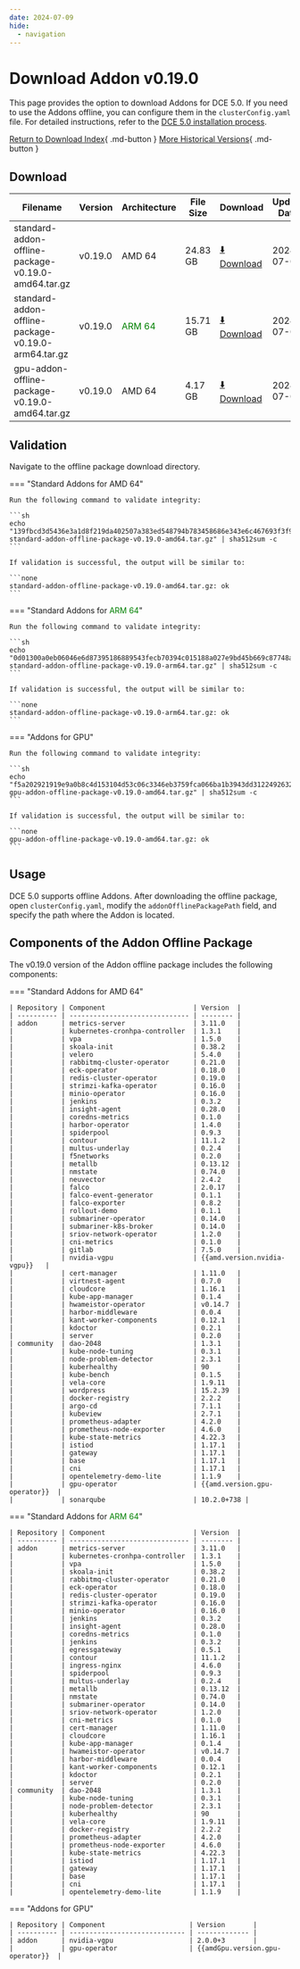 ```yaml
---
date: 2024-07-09
hide:
  - navigation
---
```


# Download Addon v0.19.0

This page provides the option to download Addons for DCE 5.0. If you need to use the Addons offline,
you can configure them in the `clusterConfig.yaml` file. For detailed instructions, refer to the
[DCE 5.0 installation process](../../install/index.md#install-dce-50-enterprise).

[Return to Download Index](../index.md#download-addon-offline-package){ .md-button }
[More Historical Versions](./history.md){ .md-button }

## Download

| Filename | Version | Architecture | File Size | Download | Update Date |
| -------- | ------- | ------------ | --------- | -------- | ----------- |
| standard-addon-offline-package-v0.19.0-amd64.tar.gz | v0.19.0 | AMD 64 | 24.83 GB | [:arrow_down: Download](https://qiniu-download-public.daocloud.io/DaoCloud_DigitalX_Addon/standard-addon-offline-package-v0.19.0-amd64.tar.gz) | 2024-07-09 |
| standard-addon-offline-package-v0.19.0-arm64.tar.gz | v0.19.0 | <font color="green">ARM 64</font> | 15.71 GB | [:arrow_down: Download](https://qiniu-download-public.daocloud.io/DaoCloud_DigitalX_Addon/standard-addon-offline-package-v0.19.0-arm64.tar.gz) | 2024-07-09 |
| gpu-addon-offline-package-v0.19.0-amd64.tar.gz | v0.19.0 | AMD 64 | 4.17 GB | [:arrow_down: Download](https://qiniu-download-public.daocloud.io/DaoCloud_DigitalX_Addon/gpu-addon-offline-package-v0.19.0-amd64.tar.gz) | 2024-07-09 |

## Validation

Navigate to the offline package download directory.

=== "Standard Addons for AMD 64"

    Run the following command to validate integrity:

    ```sh
    echo "139fbcd3d5436e3a1d8f219da402507a383ed548794b783458686e343e6c467693f3f9957557283b9296cb864a03fa23e80f75524da54c55d8a0bef831342f97  standard-addon-offline-package-v0.19.0-amd64.tar.gz" | sha512sum -c
    ```

    If validation is successful, the output will be similar to:

    ```none
    standard-addon-offline-package-v0.19.0-amd64.tar.gz: ok
    ```

=== "Standard Addons for <font color="green">ARM 64</font>"

    Run the following command to validate integrity:

    ```sh
    echo "0d01300a0eb06046e6d87395186889543fecb70394c015188a027e9bd45b669c87748a32ee5d61dbd29783c5bb6a526ea24c188f1a65724e6e711d45828754e0  standard-addon-offline-package-v0.19.0-arm64.tar.gz" | sha512sum -c
    ```

    If validation is successful, the output will be similar to:

    ```none
    standard-addon-offline-package-v0.19.0-arm64.tar.gz: ok
    ```

=== "Addons for GPU"

    Run the following command to validate integrity:

    ```sh
    echo "f5a202921919e9a0b8c4d153104d53c06c3346eb3759fca066ba1b3943dd3122492632b40c850d5966634e725c3fd9502329a2bd736cacf946e8870a9f6f21ed  gpu-addon-offline-package-v0.19.0-amd64.tar.gz" | sha512sum -c
    ```

    If validation is successful, the output will be similar to:

    ```none
    gpu-addon-offline-package-v0.19.0-amd64.tar.gz: ok
    ```

## Usage

DCE 5.0 supports offline Addons. After downloading the offline package, open `clusterConfig.yaml`, modify the `addonOfflinePackagePath` field, and specify the path where the Addon is located.

## Components of the Addon Offline Package

The v0.19.0 version of the Addon offline package includes the following components:

=== "Standard Addons for AMD 64"

    | Repository | Component                      | Version  |
    | ---------- | ------------------------------ | -------- |
    | addon      | metrics-server                 | 3.11.0   |
    |            | kubernetes-cronhpa-controller  | 1.3.1    |
    |            | vpa                            | 1.5.0    |
    |            | skoala-init                    | 0.38.2   |
    |            | velero                         | 5.4.0    |
    |            | rabbitmq-cluster-operator      | 0.21.0   |
    |            | eck-operator                   | 0.18.0   |
    |            | redis-cluster-operator         | 0.19.0   |
    |            | strimzi-kafka-operator         | 0.16.0   |
    |            | minio-operator                 | 0.16.0   |
    |            | jenkins                        | 0.3.2    |
    |            | insight-agent                  | 0.28.0   |
    |            | coredns-metrics                | 0.1.0    |
    |            | harbor-operator                | 1.4.0    |
    |            | spiderpool                     | 0.9.3    |
    |            | contour                        | 11.1.2   |
    |            | multus-underlay                | 0.2.4    |
    |            | f5networks                     | 0.2.0    |
    |            | metallb                        | 0.13.12  |
    |            | nmstate                        | 0.74.0   |
    |            | neuvector                      | 2.4.2    |
    |            | falco                          | 2.0.17   |
    |            | falco-event-generator          | 0.1.1    |
    |            | falco-exporter                 | 0.8.2    |
    |            | rollout-demo                   | 0.1.1    |
    |            | submariner-operator            | 0.14.0   |
    |            | submariner-k8s-broker          | 0.14.0   |
    |            | sriov-network-operator         | 1.2.0    |
    |            | cni-metrics                    | 0.1.0    |
    |            | gitlab                         | 7.5.0    |
    |            | nvidia-vgpu                    | {{amd.version.nvidia-vgpu}}   |
    |            | cert-manager                   | 1.11.0   |
    |            | virtnest-agent                 | 0.7.0    |
    |            | cloudcore                      | 1.16.1   |
    |            | kube-app-manager               | 0.1.4    |
    |            | hwameistor-operator            | v0.14.7  |
    |            | harbor-middleware              | 0.0.4    |
    |            | kant-worker-components         | 0.12.1   |
    |            | kdoctor                        | 0.2.1    |
    |            | server                         | 0.2.0    |
    | community  | dao-2048                       | 1.3.1    |
    |            | kube-node-tuning               | 0.3.1    |
    |            | node-problem-detector          | 2.3.1    |
    |            | kuberhealthy                   | 90       |
    |            | kube-bench                     | 0.1.5    |
    |            | vela-core                      | 1.9.11   |
    |            | wordpress                      | 15.2.39  |
    |            | docker-registry                | 2.2.2    |
    |            | argo-cd                        | 7.1.1    |
    |            | kubeview                       | 2.7.1    |
    |            | prometheus-adapter             | 4.2.0    |
    |            | prometheus-node-exporter       | 4.6.0    |
    |            | kube-state-metrics             | 4.22.3   |
    |            | istiod                         | 1.17.1   |
    |            | gateway                        | 1.17.1   |
    |            | base                           | 1.17.1   |
    |            | cni                            | 1.17.1   |
    |            | opentelemetry-demo-lite        | 1.1.9    |
    |            | gpu-operator                   | {{amd.version.gpu-operator}}  |
    |            | sonarqube                      | 10.2.0+738 |

=== "Standard Addons for <font color="green">ARM 64</font>"

    | Repository | Component                      | Version  |
    | ---------- | ------------------------------ | -------- |
    | addon      | metrics-server                 | 3.11.0   |
    |            | kubernetes-cronhpa-controller  | 1.3.1    |
    |            | vpa                            | 1.5.0    |
    |            | skoala-init                    | 0.38.2   |
    |            | rabbitmq-cluster-operator      | 0.21.0   |
    |            | eck-operator                   | 0.18.0   |
    |            | redis-cluster-operator         | 0.19.0   |
    |            | strimzi-kafka-operator         | 0.16.0   |
    |            | minio-operator                 | 0.16.0   |
    |            | jenkins                        | 0.3.2    |
    |            | insight-agent                  | 0.28.0   |
    |            | coredns-metrics                | 0.1.0    |
    |            | jenkins                        | 0.3.2    |
    |            | egressgateway                  | 0.5.1    |
    |            | contour                        | 11.1.2   |
    |            | ingress-nginx                  | 4.6.0    |
    |            | spiderpool                     | 0.9.3    |
    |            | multus-underlay                | 0.2.4    |
    |            | metallb                        | 0.13.12  |
    |            | nmstate                        | 0.74.0   |
    |            | submariner-operator            | 0.14.0   |
    |            | sriov-network-operator         | 1.2.0    |
    |            | cni-metrics                    | 0.1.0    |
    |            | cert-manager                   | 1.11.0   |
    |            | cloudcore                      | 1.16.1   |
    |            | kube-app-manager               | 0.1.4    |
    |            | hwameistor-operator            | v0.14.7  |
    |            | harbor-middleware              | 0.0.4    |
    |            | kant-worker-components         | 0.12.1   |
    |            | kdoctor                        | 0.2.1    |
    |            | server                         | 0.2.0    |
    | community  | dao-2048                       | 1.3.1    |
    |            | kube-node-tuning               | 0.3.1    |
    |            | node-problem-detector          | 2.3.1    |
    |            | kuberhealthy                   | 90       |
    |            | vela-core                      | 1.9.11   |
    |            | docker-registry                | 2.2.2    |
    |            | prometheus-adapter             | 4.2.0    |
    |            | prometheus-node-exporter       | 4.6.0    |
    |            | kube-state-metrics             | 4.22.3   |
    |            | istiod                         | 1.17.1   |
    |            | gateway                        | 1.17.1   |
    |            | base                           | 1.17.1   |
    |            | cni                            | 1.17.1   |
    |            | opentelemetry-demo-lite        | 1.1.9    |

=== "Addons for GPU"

    | Repository | Component                     | Version       |
    | ---------- | ----------------------------- | ------------- |
    | addon      | nvidia-vgpu                   | 2.0.0+3       |
    |            | gpu-operator                  | {{amdGpu.version.gpu-operator}}  |
